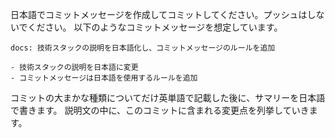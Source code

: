 日本語でコミットメッセージを作成してコミットしてください。プッシュはしないでください。
以下のようなコミットメッセージを想定しています。

```
docs: 技術スタックの説明を日本語化し、コミットメッセージのルールを追加

- 技術スタックの説明を日本語に変更
- コミットメッセージは日本語を使用するルールを追加
```

コミットの大まかな種類についてだけ英単語で記載した後に、サマリーを日本語で書きます。
説明文の中に、このコミットに含まれる変更点を列挙していきます。
